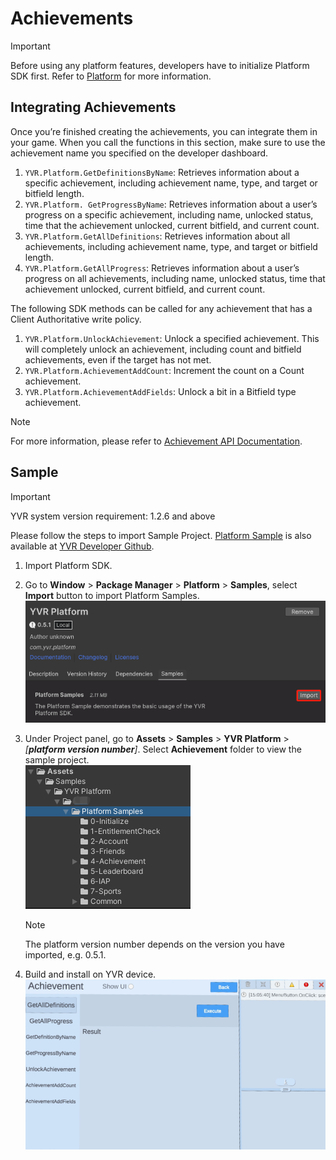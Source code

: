 # Achievements

> [!Important]
> Before using any platform features, developers have to initialize Platform SDK first. Refer to [Platform](./Platform.md) for more information.

## Integrating Achievements

Once you’re finished creating the achievements, you can integrate them in your game. When you call the functions in this section, make sure to use the achievement name you specified on the developer dashboard.

1. `YVR.Platform.GetDefinitionsByName`: Retrieves information about a specific achievement, including achievement name, type, and target or bitfield length.
2. `YVR.Platform. GetProgressByName`: Retrieves information about a user’s progress on a specific achievement, including name, unlocked status, time that the achievement unlocked, current bitfield, and current count.
3. `YVR.Platform.GetAllDefinitions`: Retrieves information about all achievements, including achievement name, type, and target or bitfield length.
4. `YVR.Platform.GetAllProgress`: Retrieves information about a user’s progress on all achievements, including name, unlocked status, time that achievement unlocked, current bitfield, and current count.

The following SDK methods can be called for any achievement that has a Client Authoritative write policy.

1. `YVR.Platform.UnlockAchievement`: Unlock a specified achievement. This will completely unlock an achievement, including count and bitfield achievements, even if the target has not met. 
2. `YVR.Platform.AchievementAddCount`: Increment the count on a Count achievement.
3. `YVR.Platform.AchievementAddFields`: Unlock a bit in a Bitfield type achievement.

> [!Note]
> For more information, please refer to [Achievement API Documentation](xref:YVR.Platform.Achievement).


## Sample

> [!Important]
> YVR system version requirement: 1.2.6 and above

Please follow the steps to import Sample Project. [Platform Sample](https://github.com/YVRDeveloper/PlatformSample-Unity) is also available at [YVR Developer Github](https://github.com/YVRDeveloper).

1. Import Platform SDK. 

2. Go to **Window** > **Package Manager** > **Platform** > **Samples**, select **Import** button to import Platform Samples.
    <br />
    ![ImportSamples](./Samples/ImportSamples.png)

3. Under Project panel, go to **Assets** > **Samples** > **YVR Platform** > *[**platform version number**]*. Select **Achievement** folder to view the sample project. 
    <br />
    ![ProjectFolder](./Samples/ProjectFolder.png)
    <br />
    > [!Note]
    > The platform version number depends on the version you have imported, e.g. 0.5.1.

4. Build and install on YVR device. 
    <br />
    ![AchievementSample](./Samples/AchievementSample.png)